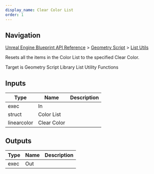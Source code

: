 ```yaml
---
display_name: Clear Color List
order: 1
---
```

## Navigation

[Unreal Engine Blueprint API Reference](https://dev.epicgames.com/documentation/en-us/unreal-engine/BlueprintAPI) > [Geometry Script](https://dev.epicgames.com/documentation/en-us/unreal-engine/BlueprintAPI/GeometryScript) > [List Utils](https://dev.epicgames.com/documentation/en-us/unreal-engine/BlueprintAPI/GeometryScript/ListUtils)

Resets all the items in the Color List to the specified Clear Color.

Target is Geometry Script Library List Utility Functions

## Inputs

| Type | Name | Description |
| --- | --- | --- |
| exec | In |  |
| struct | Color List |  |
| linearcolor | Clear Color |  |

## Outputs

| Type | Name | Description |
| --- | --- | --- |
| exec | Out |  |
